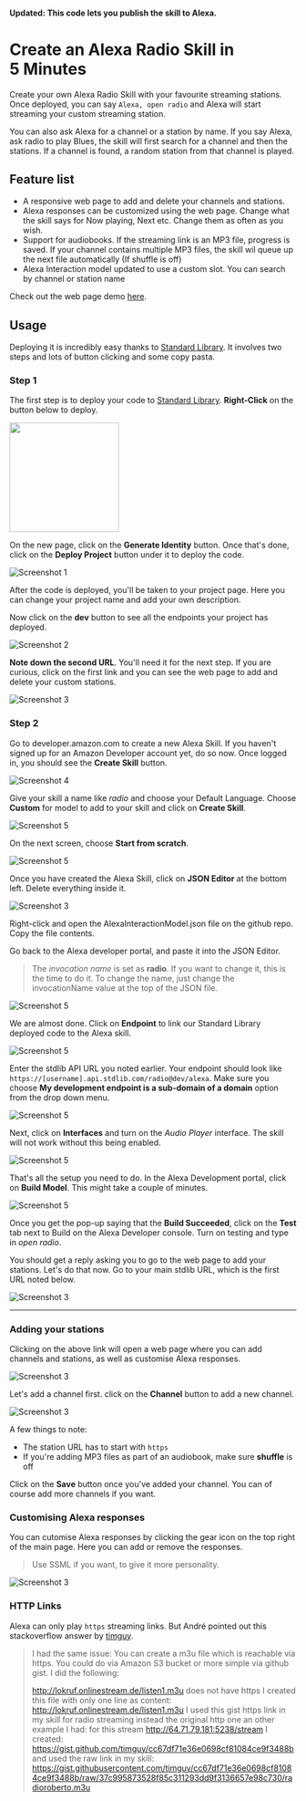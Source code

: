 #### Updated: This code lets you publish the skill to Alexa. 

# Create an Alexa Radio Skill in 5 Minutes

Create your own Alexa Radio Skill with your favourite streaming stations. Once deployed, you can say `Alexa, open radio` and Alexa will start streaming your custom streaming station. 

You can also ask Alexa for a channel or a station by name. If you say Alexa, ask radio to play Blues, the skill will first search for a channel and then the stations. If a channel is found, a random station from that channel is played.

## Feature list

- A responsive web page to add and delete your channels and stations.
- Alexa responses can be customized using the web page. Change what the skill says for Now playing, Next etc. Change them as often as you wish. 
- Support for audiobooks. If the streaming link is an MP3 file, progress is saved. If your channel contains multiple MP3 files, the skill wil queue up the next file automatically (If shuffle is off)
- Alexa Interaction model updated to use a custom slot. You can search by channel or station name

Check out the web page demo [here](https://balsimpson.github.io/alexa-radio/).

## Usage

Deploying it is incredibly easy thanks to [Standard Library](https://stdlib.com/). It involves two steps and lots of button clicking and some copy pasta.

### Step 1

The first step is to deploy your code to [Standard Library](https://stdlib.com/). **Right-Click** on the button below to deploy.

[<img src="https://deploy.stdlib.com/static/images/deploy.svg" width="192">](https://deploy.stdlib.com/)

On the new page, click on the **Generate Identity** button. Once that's done, click on the **Deploy Project** button under it to deploy the code.

![Screenshot 1](./data/tutorial/Screenshot1.png?raw=true "Screenshot 1")

After the code is deployed, you'll be taken to your project page. Here you can change your project name and add your own description.

Now click on the **dev** button to see all the endpoints your project has deployed.

![Screenshot 2](./data/tutorial/Screenshot3.png?raw=true "Screenshot 2")

**Note down the second URL**. You'll need it for the next step. If you are curious, click on the first link and you can see the web page to add and delete your custom stations.

![Screenshot 3](./data/tutorial/Screenshot4.png?raw=true "Screenshot 3")

### Step 2

 Go to developer.amazon.com to create a new Alexa Skill. If you haven't signed up for an Amazon Developer account yet, do so now. Once logged in, you should see the **Create Skill** button.

![Screenshot 4](https://cdn-images-1.medium.com/max/1600/1*jaNopqvSGVexxVfs08VsWA.png "Screenshot 4")


Give your skill a name like *radio* and choose your Default Language. Choose **Custom** for model to add to your skill and click on **Create Skill**.

![Screenshot 5](https://cdn-images-1.medium.com/max/1600/1*7PS1s_aAQx0j0Tjl6RPtYQ.png "Screenshot 5")

On the next screen, choose **Start from scratch**.

![Screenshot 5](https://cdn-images-1.medium.com/max/1600/1*C84Unc95GebCtlK4fEUnDw.png "Screenshot 5")

Once you have created the Alexa Skill, click on **JSON Editor** at the bottom left. Delete everything inside it.

![Screenshot 3](./data/tutorial/alexa_screen1.png?raw=true "Screenshot 3")

Right-click and open the AlexaInteractionModel.json file on the github repo. Copy the file contents.

Go back to the Alexa developer portal, and paste it into the JSON Editor.

>The *invocation name* is set as **radio**. If you want to change it, this is the time to do it. To change the name, just change the invocationName value at the top of the JSON file.

![Screenshot 5](https://cdn-images-1.medium.com/max/1600/1*0SmfTT43k624FdUUSRifeQ.png "Screenshot 5")

We are almost done. Click on **Endpoint** to link our Standard Library deployed code to the Alexa skill.

![Screenshot 5](https://cdn-images-1.medium.com/max/1600/1*EY7SCAnMK1spOrXNZrOLcA.png "Screenshot 5")

Enter the stdlib API URL you noted earlier. Your endpoint should look like `https://[username].api.stdlib.com/radio@dev/alexa`. Make sure you choose **My development endpoint is a sub-domain of a domain** option from the drop down menu.

![Screenshot 5](https://cdn-images-1.medium.com/max/1600/1*NksAWXycucAfi8Xyjwyj6w.png "Screenshot 5")


Next, click on **Interfaces** and turn on the *Audio Player* interface. The skill will not work without this being enabled.

![Screenshot 5](https://cdn-images-1.medium.com/max/1600/1*6RYzF4I3dIpFRQhGyhhE_g.png "Screenshot 5")


That's all the setup you need to do. In the Alexa Development portal, click on **Build Model**. This might take a couple of minutes.

![Screenshot 5](https://cdn-images-1.medium.com/max/1600/1*yhG65J3jAlXrFuC_-nHs0w.png "Screenshot 5")

Once you get the pop-up saying that the **Build Succeeded**, click on the **Test** tab next to Build on the Alexa Developer console. Turn on testing and type in *open radio*.

You should get a reply asking you to go to the web page to add your stations. Let's do that now. Go to your main stdlib URL, which is the first URL noted below.

![Screenshot 3](./data/tutorial/Screenshot4.png?raw=true "Screenshot 3")

***

### Adding your stations

Clicking on the above link will open a web page where you can add channels and stations, as well as customise Alexa responses.

![Screenshot 3](./data/tutorial/webpage1.png?raw=true "Screenshot 3")

Let's add a channel first. click on the **Channel** button to add a new channel.

![Screenshot 3](./data/tutorial/webpage2.png?raw=true "Screenshot 2")

A few things to note:
- The station URL has to start with `https`
- If you're adding MP3 files as part of an audiobook, make sure **shuffle** is off

Click on the **Save** button once you've added your channel. You can of course add more channels if you want.

### Customising Alexa responses

You can cutomise Alexa responses by clicking the gear icon on the top right of the main page. Here you can add or remove the responses.
>Use SSML if you want, to give it more personality.

![Screenshot 3](./data/tutorial/webpage3.png?raw=true "Screenshot 2")

### HTTP Links
Alexa can only play `https` streaming links. But André pointed out this stackoverflow answer by [timguy](https://stackoverflow.com/users/3276902/timguy).

>I had the same issue: You can create a m3u file which is reachable via https. You could do via Amazon S3 bucket or more simple via github gist.
>I did the following:
>
>http://lokruf.onlinestream.de/listen1.m3u does not have https
>I created this file with only one line as content: http://lokruf.onlinestream.de/listen1.m3u
>I used this gist https link in my skill for radio streaming instead the original http one
>an other example I had:
>for this stream http://64.71.79.181:5238/stream
>I created: https://gist.github.com/timguy/cc67df71e36e0698cf81084ce9f3488b
>and used the raw link in my skill: https://gist.githubusercontent.com/timguy/cc67df71e36e0698cf81084ce9f3488b/raw/37c995873528f85c311293dd9f3136657e98c730/radioroberto.m3u


